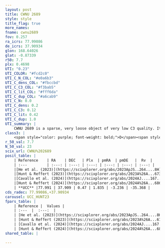 ```yaml
---
layout: post
title: CWNU 2689
style: style
title_flag: true
more_names: 
fname: cwnu2689
fov: 0.257
ra_icrs: 77.99086
de_icrs: 37.90934
glon: 168.64026
glat: -0.87339
r50: 7.7
plx: 0.4698
UTI: "0.23"
UTI_COLOR: "#fcd2c0"
UTI_C_N_COL: "#e0a6b3"
UTI_C_dens_COL: "#fbccbd"
UTI_C_C3_COL: "#f3bab5"
UTI_C_lit_COL: "#fff6da"
UTI_C_dup_COL: "#a6cab9"
UTI_C_N: 0.0
UTI_C_dens: 0.2
UTI_C_C3: 0.12
UTI_C_lit: 0.42
UTI_C_dup: 1.0
UTI_summary: |
    CWNU 2689 is a sparse, very loose object of very low C3 quality. It was recently reported in the literature.<br><br><span style="color: #99180f; font-weight: bold;">Warning: </span>contains less than 25 stars with <i>P>0.5</i> estimated.
class3: |
    <span style="color: purple; font-weight: bold;">D</span><span style="color: red; font-weight: bold;">C</span>
r_50_val: 7.7
N_50_val: 23
scix_url: CWNU%202689
posit_table: |
    | Reference    | RA    | DEC   | Plx  | pmRA  | pmDE   |  Rv  |
    | :---         | :---: | :---: | :---: | :---: | :---: | :---: |
    |[He et al. (2023)](https://scixplorer.org/abs/2023ApJS..264....8H) | 77.976 | 37.922 | 0.464 | 1.831 | -3.236 | -- |
    |[Hunt & Reffert (2023)](https://scixplorer.org/abs/2023A%26A...673A.114H) | 77.978 | 37.922 | 0.464 | 1.817 | -3.19 | -35.339 |
    |[Cavallo et al. (2024)](https://scixplorer.org/abs/2024AJ....167...12C) | 77.985 | 37.902 | 0.464 | -- | -- | -- |
    |[Hunt & Reffert (2024)](https://scixplorer.org/abs/2024A%26A...686A..42H) | 77.978 | 37.922 | 0.464 | 1.817 | -3.19 | -35.339 |
    | **UCC** |77.991 | 37.909 | 0.47 | 1.835 | -3.236 | -35.368 | 
cds_radec: 77.99086,+37.90934
carousel: UCC_HUNT23
fpars_table: |
    | Reference |  Values |
    | :---  |  :---:  |
    | [He et al. (2023)](https://scixplorer.org/abs/2023ApJS..264....8H) | `A0=2.1, m-M=11.45, logAge=8.55` |
    | [Hunt & Reffert (2023)](https://scixplorer.org/abs/2023A%26A...673A.114H) | `AV50=1.852, diffAV50=1.283, MOD50=11.51, logAge50=8.23` |
    | [Cavallo et al. (2024)](https://scixplorer.org/abs/2024AJ....167...12C) | `AV50=2.05, dMod50=11.58, logAge50=7.78, [Fe/H]50=0.0` |
    | [Hunt & Reffert (2024)](https://scixplorer.org/abs/2024A%26A...686A..42H) | `MassJ=176.556` |
shared_table: |
    
---
```

